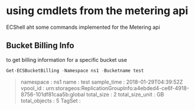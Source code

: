 # using cmdlets from the metering api

ECShell aht some commands implemented for the Metering api

## Bucket Billing Info 
to get billing information for a specific bucket use

```Powershell
Get-ECSBucketBilling -Namespace ns1 -Bucketname test
```

>namespace       : ns1
>name            : test
>sample_time     : 2018-01-29T04:39:52Z
>vpool_id        : urn:storageos:ReplicationGroupInfo:a4ebded4-ce6f-4918-8756-101df81caa5b:global
>total_size      : 2
>total_size_unit : GB
>total_objects   : 5
>TagSet          :

